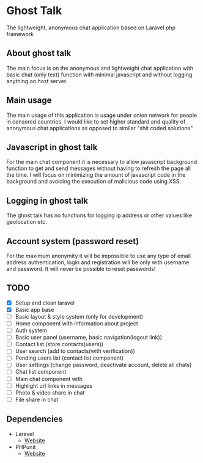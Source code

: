 # Ghost Talk
The lightweight, anonymous chat application based on Laravel php framework

## About ghost talk
The main focus is on the anonymous and lightweight chat application with basic chat (only text) function with minimal javascript and without logging anything on host server.

## Main usage
The main usage of this application is usage under onion network for people in censored countries. 
I would like to set higher standard and quality of anonymous chat applications as opposed to similar "shit coded solutions"

## Javascript in ghost talk
For the main chat component it is necessary to allow javascript background function to get and send messages without having to refresh the page all the time.
I will focus on minimizing the amount of javascript code in the background and avoiding the execution of malicious code using XSS.

## Logging in ghost talk
The ghost talk has no functions for logging ip address or other values like geolocation etc.

## Account system (password reset)
For the maximum anonymity it will be impossible to use any type of email address authentication, login and registration will be only with username and password. It will never be possible to reset passwords!

## TODO
- [X] Setup and clean laravel
- [X] Basic app base
- [ ] Basic layout & style system (only for development)
- [ ] Home component with information about project
- [ ] Auth system
- [ ] Basic user panel (username, basic navigation(logout link))
- [ ] Contact list (store contacts(users))
- [ ] User search (add to contacts(with verification))
- [ ] Pending users list (contact list component)
- [ ] User settings (change password, deactivate account, delete all chats)
- [ ] Chat list component
- [ ] Main chat component with
- [ ] Highlight url links in messages
- [ ] Photo & video share in chat
- [ ] File share in chat

## Dependencies 
* Laravel
   * [Website](https://laravel.com/)
* PHPunit
   * [Website](https://phpunit.de/)
   